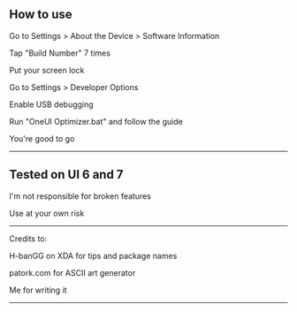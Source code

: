 
How to use
------------------------------------------
Go to Settings > About the Device > Software Information

Tap "Build Number" 7 times

Put your screen lock

Go to Settings > Developer Options

Enable USB debugging

Run "OneUI Optimizer.bat" and follow the guide

You're good to go

------------------------------------------
Tested on UI 6 and 7
------------------------------------------
I'm not responsible for broken features

Use at your own risk

------------------------------------------
Credits to: 

H-banGG on XDA for tips and package names

patork.com for ASCII art generator

Me for writing it

---------------------------------------------------------------------------------------------------
